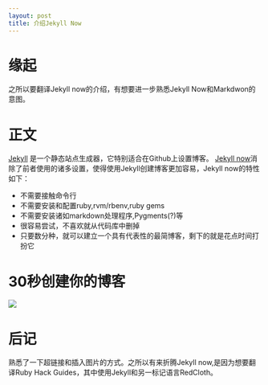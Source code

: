 ```yaml
---
layout: post
title: 介绍Jekyll Now
---
```


缘起
======
之所以要翻译Jekyll now的介绍，有想要进一步熟悉Jekyll Now和Markdwon的意图。

正文
======
[Jekyll](https://github.com/jekyll/jekyll) 是一个静态站点生成器，它特别适合在Github上设置博客。
[Jekyll now](https://github.com/barryclark/jekyll-now)消除了前者使用的诸多设置，使得使用Jekyll创建博客更加容易，Jekyll now的特性如下：

- 不需要接触命令行
- 不需要安装和配置ruby,rvm/rbenv,ruby gems
- 不需要安装诸如markdown处理程序,Pygments(?)等
- 很容易尝试，不喜欢就从代码库中删掉
- 只要数分种，就可以建立一个具有代表性的最简博客，剩下的就是花点时间打扮它

30秒创建你的博客
======
![](../images/step1.gif)

后记
======
熟悉了一下超链接和插入图片的方式。之所以有来折腾Jekyll now,是因为想要翻译Ruby Hack Guides，其中使用Jekyll和另一标记语言RedCloth。


